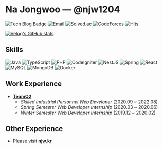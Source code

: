 # Na Jongwoo — @njw1204
[![Tech Blog Badge](http://img.shields.io/badge/-@njw1204-20C997?style=flat&logo=velog&link=https://velog.io/@njw1204&logoColor=white)](https://velog.io/@njw1204) [![Email](https://img.shields.io/badge/-njw1204@naver.com-d14836?style=flat&logo=Gmail&logoColor=white&link=mailto:njw1204@naver.com)](mailto:njw1204@naver.com) [![Solved.ac](http://mazassumnida.wtf/api/mini/generate_badge?boj=njw1204)](https://solved.ac/njw1204) [![CodeForces](https://cf.leed.at?id=njw1204&mini=true)](https://codeforces.com/profile/njw1204) [![Hits](https://hits.seeyoufarm.com/api/count/incr/badge.svg?url=https%3A%2F%2Fgithub.com%2Fnjw1204%2Fnjw1204&count_bg=%23AAAAAA&title_bg=%23555555&icon=github.svg&icon_color=%23FFFFFF&title=Hits)](https://github.com/njw1204/njw1204)

[![Velog's GitHub stats](https://velog-readme-stats.vercel.app/api?name=njw1204)](https://velog-readme-stats.vercel.app/api/redirect?name=njw1204)

## Skills
![Java](https://img.shields.io/badge/java-%23ED8B00.svg?style=for-the-badge&logo=openjdk&logoColor=white)
![TypeScript](https://img.shields.io/badge/typescript-%23007ACC.svg?style=for-the-badge&logo=typescript&logoColor=white)
![PHP](https://img.shields.io/badge/php-%23777BB4.svg?style=for-the-badge&logo=php&logoColor=white)
![CodeIgniter](https://img.shields.io/badge/CodeIgniter-%23EF4223.svg?style=for-the-badge&logo=codeIgniter&logoColor=white)
![NestJS](https://img.shields.io/badge/nestjs-%23E0234E.svg?style=for-the-badge&logo=nestjs&logoColor=white)
![Spring](https://img.shields.io/badge/spring-%236DB33F.svg?style=for-the-badge&logo=spring&logoColor=white)
![React](https://img.shields.io/badge/react-%2320232a.svg?style=for-the-badge&logo=react&logoColor=%2361DAFB)
![MySQL](https://img.shields.io/badge/MySQL-4479A1.svg?&style=for-the-badge&logo=MySQL&logoColor=white)
![MongoDB](https://img.shields.io/badge/MongoDB-%234ea94b.svg?style=for-the-badge&logo=mongodb&logoColor=white)
![Docker](https://img.shields.io/badge/docker-%230db7ed.svg?style=for-the-badge&logo=docker&logoColor=white)

## Work Experience
- [**TeamO2**](http://teamo2.kr/)
  - *Skilled Industrial Personnel Web Developer* (2020.09 ~ 2022.08)
  - *Spring Semester Web Developer Internship* (2020.03 ~ 2020.06)
  - *Winter Semester Web Developer Internship* (2019.12 ~ 2020.02)

## Other Experience
- Please visit [**njw.kr**](https://njw.kr/)
